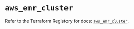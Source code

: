 # `aws_emr_cluster`

Refer to the Terraform Registory for docs: [`aws_emr_cluster`](https://registry.terraform.io/providers/hashicorp/aws/5.6.2/docs/resources/emr_cluster).
